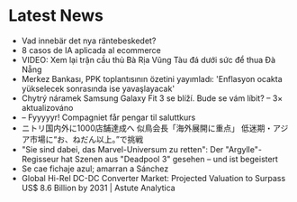 # Latest News
-  Vad innebär det nya räntebeskedet?
-  8 casos de IA aplicada al ecommerce
-  VIDEO: Xem lại trận cầu thủ Bà Rịa Vũng Tàu đá dưới sức để thua Đà Nẵng
-  Merkez Bankası, PPK toplantısının özetini yayımladı: 'Enflasyon ocakta yükselecek sonrasında ise yavaşlayacak'
-  Chytrý náramek Samsung Galaxy Fit 3 se blíží. Bude se vám líbit? – 3× aktualizováno
-  – Fyyyyyr! Compagniet får pengar til saluttkurs
-  ニトリ国内外に1000店舗達成へ 似鳥会長「海外展開に重点」 低迷期・アジア市場に“お、ねだん以上。”で挑戦
-  "Sie sind dabei, das Marvel-Universum zu retten": Der "Argylle"-Regisseur hat Szenen aus "Deadpool 3" gesehen – und ist begeistert
-  Se cae fichaje azul; amarran a Sánchez
-  Global Hi-Rel DC-DC Converter Market: Projected Valuation to Surpass US$ 8.6 Billion by 2031 | Astute Analytica
